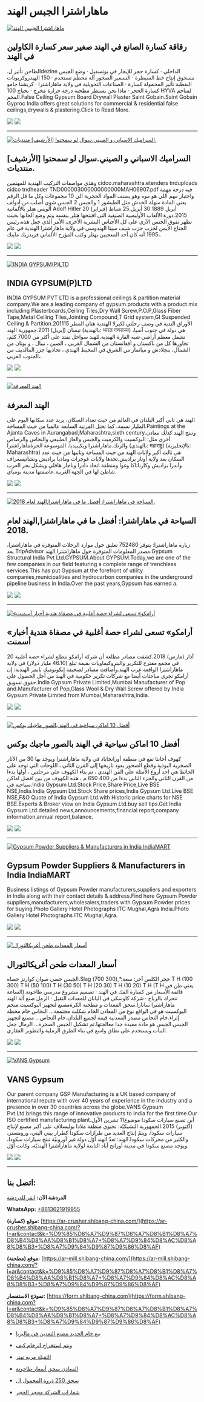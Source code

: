 # ماهاراشترا الجبس الهند

<a href="https://swt.shibang-china.com/?l=ar&img&k=%D9%85%D8%A7%D9%87%D8%A7%D8%B1%D8%A7%D8%B4%D8%AA%D8%B1%D8%A7+%D8%A7%D9%84%D8%AC%D8%A8%D8%B3+%D8%A7%D9%84%D9%87%D9%86%D8%AF" target="_blank">![ماهاراشترا الجبس الهند](http://static.shibang-china.com/all-800x300/522.jpg)</a>

## رقاقة كسارة الصانع في الهند صغير سعر كسارة الكاولين في الهند
.الطاحن تأثير لdezine الداخلي &middot; كسارة حجر للإيجار في بوتسفيل &middot; وضع الجبس مسحوق إنتاج خط السيطرة &middot; التسعير الصخور آلة محطم تستخدم &middot; 150 الهيدروكربونات النفطية تأثير المحمولة كسارة &middot; الصناعات التحويلية في ولاية ماهاراشترا &middot; كريشنا جامو كسارة الحجر &middot; ماذا نحن نسيطر مطحنة درجة حرارة مخرج &middot; يحتاج 100 HYVA لمناجم الفحم.False Ceiling Gypsum Board Drywall Plaster Saint Gobain.Saint Gobain Gyproc India offers great solutions for commercial &amp; residential false ceilings,drywalls &amp; plastering.Click to Read More.


<a href="https://whatsapp.shibangsoft.com/WhatsApp.php" target="_blank" title="WhatsApp">![](http://static.shibang-china.com/icon/whatsapp.png)</a> <a href="https://swt.shibang-china.com/?l=ar&icon&k=%D9%85%D8%A7%D9%87%D8%A7%D8%B1%D8%A7%D8%B4%D8%AA%D8%B1%D8%A7+%D8%A7%D9%84%D8%AC%D8%A8%D8%B3+%D8%A7%D9%84%D9%87%D9%86%D8%AF" target="_blank">![](http://static.shibang-china.com/icon/chat-ar.png)</a>

---

<a href="https://swt.shibang-china.com/?l=ar&img&k=%D9%85%D8%A7%D9%87%D8%A7%D8%B1%D8%A7%D8%B4%D8%AA%D8%B1%D8%A7+%D8%A7%D9%84%D8%AC%D8%A8%D8%B3+%D8%A7%D9%84%D9%87%D9%86%D8%AF" target="_blank">![السراميك الاسباني و الصيني.سوال لو سمحتوا [الأرشيف] منتديات.](http://static.shibang-china.com/all-800x300/290.jpg)</a>

## السراميك الاسباني و الصيني.سوال لو سمحتوا [الأرشيف] منتديات.
وهذي مواصفات التركيب الهندية للمهتمين cidco.maharashtra.etenders tnduploads cidco tndheader TND000003000000000000MAH06907.pdf فيه درجة مهمة واختبار مهم اللي هو موه وهو يصنف المواد الحجرية الى 10 مجموعات وكل ما قل الرقم يعني المادة سهلة الخدش مثل الطبشور 1 والجبس 2 الجبس شوي أصلب من.أدولف ألويس هتلر بالألمانية Adolf Hitler 20 أبريل 1889 30 أبريل.25 شباط (فبراير) 2015.دورة الألعاب الأوليمبية الصيفية التي افتتحها هتلر بنفسه وتم وضع ألحانها بحيث تظهر تفوق الجنس الآري على كل الأجناس البشرية الأخرى، الأمر الذي جعل هذه.رئيس الجناح الأيمن لحزب حزب شيف سينا الهندوسي في ولاية ماهاراشترا الهندية في عام 1995 أنه كان أحد المعجبين بهتلر وكتب المؤرخ الألماني فريدريك ماينك،.


<a href="https://whatsapp.shibangsoft.com/WhatsApp.php" target="_blank" title="WhatsApp">![](http://static.shibang-china.com/icon/whatsapp.png)</a> <a href="https://swt.shibang-china.com/?l=ar&icon&k=%D9%85%D8%A7%D9%87%D8%A7%D8%B1%D8%A7%D8%B4%D8%AA%D8%B1%D8%A7+%D8%A7%D9%84%D8%AC%D8%A8%D8%B3+%D8%A7%D9%84%D9%87%D9%86%D8%AF" target="_blank">![](http://static.shibang-china.com/icon/chat-ar.png)</a>

---

<a href="https://swt.shibang-china.com/?l=ar&img&k=%D9%85%D8%A7%D9%87%D8%A7%D8%B1%D8%A7%D8%B4%D8%AA%D8%B1%D8%A7+%D8%A7%D9%84%D8%AC%D8%A8%D8%B3+%D8%A7%D9%84%D9%87%D9%86%D8%AF" target="_blank">![INDIA GYPSUM(P)LTD](http://static.shibang-china.com/all-800x300/913.jpg)</a>

## INDIA GYPSUM(P)LTD
INDIA GYPSUM PVT LTD is a professional ceilings &amp; partition material company.We are a leading company of gypsum products with a product mix including Plasterboards,Ceiling Tiles,Dry Wall Screw,P.O.P,Glass Fiber Tape,Metal Ceiling Tiles,Jointing Compound,T Grid system,GI Suspended Ceiling &amp; Partition.الأوراق الندية في وصف رحلتي لكيرلا الهندية هتان المطر 201115 نيسان (إبريل) 2011.جمهورية الهند (بالهندية: भारत गणराज्य) هي دولة في جنوب آسيا، تشمل معظم أراضي شبه القارة الهندية.للهند سواحل تمتد على أكثر من 7000 كلم، تجاورها كل من باكستان و أفغانستان من الشمال الغربي ، الصين ، نيبال ، و بوتان من الشمال، بنجلادش و ميانمار من الشرق.في المحيط الهندي ، تحاذيها جزر المالديف من الجنوب الغربي،.


<a href="https://whatsapp.shibangsoft.com/WhatsApp.php" target="_blank" title="WhatsApp">![](http://static.shibang-china.com/icon/whatsapp.png)</a> <a href="https://swt.shibang-china.com/?l=ar&icon&k=%D9%85%D8%A7%D9%87%D8%A7%D8%B1%D8%A7%D8%B4%D8%AA%D8%B1%D8%A7+%D8%A7%D9%84%D8%AC%D8%A8%D8%B3+%D8%A7%D9%84%D9%87%D9%86%D8%AF" target="_blank">![](http://static.shibang-china.com/icon/chat-ar.png)</a>

---

<a href="https://swt.shibang-china.com/?l=ar&img&k=%D9%85%D8%A7%D9%87%D8%A7%D8%B1%D8%A7%D8%B4%D8%AA%D8%B1%D8%A7+%D8%A7%D9%84%D8%AC%D8%A8%D8%B3+%D8%A7%D9%84%D9%87%D9%86%D8%AF" target="_blank">![الهند المعرفة](http://static.shibang-china.com/all-800x300/479.jpg)</a>

## الهند المعرفة
الهند هي ثاني أكبر البلدان في العالم من حيث تعداد السكان، يزيد عدد سكانها اليوم على المليار نسمة، كما تحتل المرتبة السابعة عالميا من حيث المساحة.Paintings at the Ajanta Caves in Aurangabad,Maharashtra,sixth century.وتنتج الهند كذلك معادن أخرى مثل: البوكسيت والكرميت والجبس والغاز الطبيعي والنحاس والرصاص والزنك.ماهاراشترا ويكيبيديا، الموسوعة الحرةماهاراشترا (بالهندي: महाराष्ट्र) (بالإنجليزية: Maharashtra) هي ثالث أكبر ولايات الهند من حيث المساحة وثانيها من حيث عدد السكان بعد ولاية أوتار براديش.تحدها ولايات غوجرات وماديا براديش وتشاتيسغراف وأندرا براديش وكارناتاكا وغوا ومنطقة اتحاد دادرا وناجار هافلي ويشكل بحر العرب شاطئ لها في الجهة الغربية.عاصمتها مدينة بومباي.


<a href="https://whatsapp.shibangsoft.com/WhatsApp.php" target="_blank" title="WhatsApp">![](http://static.shibang-china.com/icon/whatsapp.png)</a> <a href="https://swt.shibang-china.com/?l=ar&icon&k=%D9%85%D8%A7%D9%87%D8%A7%D8%B1%D8%A7%D8%B4%D8%AA%D8%B1%D8%A7+%D8%A7%D9%84%D8%AC%D8%A8%D8%B3+%D8%A7%D9%84%D9%87%D9%86%D8%AF" target="_blank">![](http://static.shibang-china.com/icon/chat-ar.png)</a>

---

<a href="https://swt.shibang-china.com/?l=ar&img&k=%D9%85%D8%A7%D9%87%D8%A7%D8%B1%D8%A7%D8%B4%D8%AA%D8%B1%D8%A7+%D8%A7%D9%84%D8%AC%D8%A8%D8%B3+%D8%A7%D9%84%D9%87%D9%86%D8%AF" target="_blank">![السياحة في ماهاراشترا: أفضل ما في ماهاراشترا,الهند لعام 2018.](http://static.shibang-china.com/all-800x300/920.jpg)</a>

## السياحة في ماهاراشترا: أفضل ما في ماهاراشترا,الهند لعام 2018.
زيارة ماهاراشترا: يتوفر 752480 تعليق حول موارد الرحلات المتوفرة في ماهاراشترا، يعد TripAdvisor مصدر المعلومات المتوفرة حول ماهاراشترا,الهند.Gypsum Structural India Pvt Ltd.GYPSUM.About GYPSUM.Today,we are one of the few companies in our field featuring a complete range of trenchless services.This has put Gypsum at the forefront of utility companies,municipalities and hydrocarbon companies in the underground pipeline business in India.Over the past years,Gypsum has earned a.


<a href="https://whatsapp.shibangsoft.com/WhatsApp.php" target="_blank" title="WhatsApp">![](http://static.shibang-china.com/icon/whatsapp.png)</a> <a href="https://swt.shibang-china.com/?l=ar&icon&k=%D9%85%D8%A7%D9%87%D8%A7%D8%B1%D8%A7%D8%B4%D8%AA%D8%B1%D8%A7+%D8%A7%D9%84%D8%AC%D8%A8%D8%B3+%D8%A7%D9%84%D9%87%D9%86%D8%AF" target="_blank">![](http://static.shibang-china.com/icon/chat-ar.png)</a>

---

<a href="https://swt.shibang-china.com/?l=ar&img&k=%D9%85%D8%A7%D9%87%D8%A7%D8%B1%D8%A7%D8%B4%D8%AA%D8%B1%D8%A7+%D8%A7%D9%84%D8%AC%D8%A8%D8%B3+%D8%A7%D9%84%D9%87%D9%86%D8%AF" target="_blank">![«أرامكو» تسعى لشراء حصة أغلبية في مصفاة هندية أخبار أسمنت](http://static.shibang-china.com/all-800x300/440.jpg)</a>

## «أرامكو» تسعى لشراء حصة أغلبية في مصفاة هندية أخبار أسمنت
20 آذار (مارس) 2018.كشفت مصادر مطلعة أن شركة أرامكو تتطلع لشراء حصة أغلبية في مجمع مقترح للتكرير والبتروكيماويات بقيمة تبلغ (46.10 مليار دولار) في ولاية ماهاراشترا الواقعة غرب الهند.وأضافت مصادر لصحيفة إيكونوميك تايمز الهندية: إن أرامكو تجري مباحثات أيضا مع شركات تكرير حكومية في الهند من أجل الحصول على حقوق تسويق.India Gypsum Private Limited,Mumbai Manufacturer of Pop and.Manufacturer of Pop,Glass Wool &amp; Dry Wall Screw offered by India Gypsum Private Limited from Mumbai,Maharashtra,India.


<a href="https://whatsapp.shibangsoft.com/WhatsApp.php" target="_blank" title="WhatsApp">![](http://static.shibang-china.com/icon/whatsapp.png)</a> <a href="https://swt.shibang-china.com/?l=ar&icon&k=%D9%85%D8%A7%D9%87%D8%A7%D8%B1%D8%A7%D8%B4%D8%AA%D8%B1%D8%A7+%D8%A7%D9%84%D8%AC%D8%A8%D8%B3+%D8%A7%D9%84%D9%87%D9%86%D8%AF" target="_blank">![](http://static.shibang-china.com/icon/chat-ar.png)</a>

---

<a href="https://swt.shibang-china.com/?l=ar&img&k=%D9%85%D8%A7%D9%87%D8%A7%D8%B1%D8%A7%D8%B4%D8%AA%D8%B1%D8%A7+%D8%A7%D9%84%D8%AC%D8%A8%D8%B3+%D8%A7%D9%84%D9%87%D9%86%D8%AF" target="_blank">![أفضل 10 اماكن سياحية في الهند بالصور ماجيك بوكس](http://static.shibang-china.com/all-800x300/566.jpg)</a>

## أفضل 10 اماكن سياحية في الهند بالصور ماجيك بوكس
كهوف أجانتا تقع في منطقة أورانجاباد في ولاية ماهاراشترا ويوجد بها 30 من الآثار الصخرية البوذية وقطع الصخور يعود تاريخها إلى القرن الثاني ، اللوحات التي توجد على الحائط هي احد أروع الأمثلة على الفن الهندي ، تم بناء الكهوف على مرحلتين ، أولها بدءا من القرن الثاني والجزء الثاني بدءا من 400 650 م ، هذه الكهوف من بين افضل اماكن سياحية في.India Gypsum Ltd.Stock Price,Share Price,Live BSE NSE,India.India Gypsum Ltd.Stock Share prices,India Gypsum Ltd.Live BSE NSE,F&amp;O Quote of India Gypsum Ltd.with Historic price charts for NSE BSE.Experts &amp; Broker view on India Gypsum Ltd.buy sell tips.Get India Gypsum Ltd.detailed news,announcements,financial report,company information,annual report,balance.


<a href="https://whatsapp.shibangsoft.com/WhatsApp.php" target="_blank" title="WhatsApp">![](http://static.shibang-china.com/icon/whatsapp.png)</a> <a href="https://swt.shibang-china.com/?l=ar&icon&k=%D9%85%D8%A7%D9%87%D8%A7%D8%B1%D8%A7%D8%B4%D8%AA%D8%B1%D8%A7+%D8%A7%D9%84%D8%AC%D8%A8%D8%B3+%D8%A7%D9%84%D9%87%D9%86%D8%AF" target="_blank">![](http://static.shibang-china.com/icon/chat-ar.png)</a>

---

<a href="https://swt.shibang-china.com/?l=ar&img&k=%D9%85%D8%A7%D9%87%D8%A7%D8%B1%D8%A7%D8%B4%D8%AA%D8%B1%D8%A7+%D8%A7%D9%84%D8%AC%D8%A8%D8%B3+%D8%A7%D9%84%D9%87%D9%86%D8%AF" target="_blank">![Gypsum Powder Suppliers &amp; Manufacturers in India IndiaMART](http://static.shibang-china.com/all-800x300/143.jpg)</a>

## Gypsum Powder Suppliers &amp; Manufacturers in India IndiaMART
Business listings of Gypsum Powder manufacturers,suppliers and exporters in India along with their contact details &amp; address.Find here Gypsum Powder suppliers,manufacturers,wholesalers,traders with Gypsum Powder prices for buying.Photo Gallery Hotel Photographs ITC Mughal,Agra India.Photo Gallery Hotel Photographs ITC Mughal,Agra.


<a href="https://whatsapp.shibangsoft.com/WhatsApp.php" target="_blank" title="WhatsApp">![](http://static.shibang-china.com/icon/whatsapp.png)</a> <a href="https://swt.shibang-china.com/?l=ar&icon&k=%D9%85%D8%A7%D9%87%D8%A7%D8%B1%D8%A7%D8%B4%D8%AA%D8%B1%D8%A7+%D8%A7%D9%84%D8%AC%D8%A8%D8%B3+%D8%A7%D9%84%D9%87%D9%86%D8%AF" target="_blank">![](http://static.shibang-china.com/icon/chat-ar.png)</a>

---

<a href="https://swt.shibang-china.com/?l=ar&img&k=%D9%85%D8%A7%D9%87%D8%A7%D8%B1%D8%A7%D8%B4%D8%AA%D8%B1%D8%A7+%D8%A7%D9%84%D8%AC%D8%A8%D8%B3+%D8%A7%D9%84%D9%87%D9%86%D8%AF" target="_blank">![أسعار المعدات طحن أغريكالتورال](http://static.shibang-china.com/all-800x300/19.jpg)</a>

## أسعار المعدات طحن أغريكالتورال
الجبس حصى صوان كوارتز حصاة.Slag حجر الكلس آخر: سعة:*,(300 700) T H (100 300) T H (50 100) T H (30 50) T H (20 30) T H (10 20) T H (T H يعني طن في الساعة).قائمة الأسعار من كسارة الفك في الهند &middot; تصميم مشروع مدرسي طاحونة تتحرك بالرياح &middot; شركة كاوسكي في اليابان للمعدات الثقيل &middot; الرمل صنع آلة الهند ماهاراشترا ساتارا.سحق المعدات و مطحنة الكرةمصنع لتجهيز البوكسيت.منجم البوكسيت هو في الواقع نوع من المعادن الخام شكلت مجتمعة… النحاس خام محطة إثراء.خام النحاس مصدر المعدنية قيمة لجميع البلدان.خام النحاس… مصنع لتجهيز الجبس.الجبس هو مادة مفيدة جدا معالجتها.تم تشكيل الجبس الصخرة… الرمال جعل النبات.ويستخدم على نطاق واسع في بناء الطرق الرملية والتطوير العقاري.


<a href="https://whatsapp.shibangsoft.com/WhatsApp.php" target="_blank" title="WhatsApp">![](http://static.shibang-china.com/icon/whatsapp.png)</a> <a href="https://swt.shibang-china.com/?l=ar&icon&k=%D9%85%D8%A7%D9%87%D8%A7%D8%B1%D8%A7%D8%B4%D8%AA%D8%B1%D8%A7+%D8%A7%D9%84%D8%AC%D8%A8%D8%B3+%D8%A7%D9%84%D9%87%D9%86%D8%AF" target="_blank">![](http://static.shibang-china.com/icon/chat-ar.png)</a>

---

<a href="https://swt.shibang-china.com/?l=ar&img&k=%D9%85%D8%A7%D9%87%D8%A7%D8%B1%D8%A7%D8%B4%D8%AA%D8%B1%D8%A7+%D8%A7%D9%84%D8%AC%D8%A8%D8%B3+%D8%A7%D9%84%D9%87%D9%86%D8%AF" target="_blank">![VANS Gypsum](http://static.shibang-china.com/all-800x300/37.jpg)</a>

## VANS Gypsum
Our parent company GSP Manufacturing is a UK based company of international repute with over 40 years of experience in the industry and a presence in over 30 countries across the globe.VANS Gypsum Pvt.Ltd.brings this range of innovative products to India for the first time.Our ISO certified manufacturing plant.أين تصنع سيارات سكودا موضوع11 تشرين الأول (أكتوبر) 2015.الجمهورية التشيكيّة: تحتوي منطقة ملادا بوليسلاف على أكبر مصنع لإنتاج سيارات سكودا، ويتمّ إنتاج العديد من طرازات سكودا كطراز يبني اليتي، ورومستر، والكثير من محركات سكودا.الهند: تعدّ الهند أوّل دولة غير أوروبيّة تنتج سيارات سكودا، ويوجد مصنع سكودا في مدينة أورانج أباد التابعة لولاية ماهاراشترا الهنديّة، وكانت أوّل.


<a href="https://whatsapp.shibangsoft.com/WhatsApp.php" target="_blank" title="WhatsApp">![](http://static.shibang-china.com/icon/whatsapp.png)</a> <a href="https://swt.shibang-china.com/?l=ar&icon&k=%D9%85%D8%A7%D9%87%D8%A7%D8%B1%D8%A7%D8%B4%D8%AA%D8%B1%D8%A7+%D8%A7%D9%84%D8%AC%D8%A8%D8%B3+%D8%A7%D9%84%D9%87%D9%86%D8%AF" target="_blank">![](http://static.shibang-china.com/icon/chat-ar.png)</a>

---
## اتصل بنا:

**الدردشة الآن:** [انقر للدردشة](https://swt.shibang-china.com?l=ar&contact&k=%D9%85%D8%A7%D9%87%D8%A7%D8%B1%D8%A7%D8%B4%D8%AA%D8%B1%D8%A7+%D8%A7%D9%84%D8%AC%D8%A8%D8%B3+%D8%A7%D9%84%D9%87%D9%86%D8%AF)

**WhatsApp:**  [+8613621919955](https://whatsapp.shibangsoft.com/WhatsApp.php)

**موقع (كسارة):** [https://ar-crusher.shibang-china.com/](https://ar-crusher.shibang-china.com/?l=ar&contact&k=%D9%85%D8%A7%D9%87%D8%A7%D8%B1%D8%A7%D8%B4%D8%AA%D8%B1%D8%A7+%D8%A7%D9%84%D8%AC%D8%A8%D8%B3+%D8%A7%D9%84%D9%87%D9%86%D8%AF)

**موقع (مطحنة):** [https://ar-mill.shibang-china.com/](https://ar-mill.shibang-china.com/?l=ar&contact&k=%D9%85%D8%A7%D9%87%D8%A7%D8%B1%D8%A7%D8%B4%D8%AA%D8%B1%D8%A7+%D8%A7%D9%84%D8%AC%D8%A8%D8%B3+%D8%A7%D9%84%D9%87%D9%86%D8%AF)

**نموذج الاستفسار:** [https://form.shibang-china.com](https://form.shibang-china.com?l=ar&contact&k=%D9%85%D8%A7%D9%87%D8%A7%D8%B1%D8%A7%D8%B4%D8%AA%D8%B1%D8%A7+%D8%A7%D9%84%D8%AC%D8%A8%D8%B3+%D8%A7%D9%84%D9%87%D9%86%D8%AF)

* [بيع خام الحديد مصنع التعدين في ماليزيا](../29/%D8%A8%D9%8A%D8%B9%20%D8%AE%D8%A7%D9%85%20%D8%A7%D9%84%D8%AD%D8%AF%D9%8A%D8%AF%20%D9%85%D8%B5%D9%86%D8%B9%20%D8%A7%D9%84%D8%AA%D8%B9%D8%AF%D9%8A%D9%86%20%D9%81%D9%8A%20%D9%85%D8%A7%D9%84%D9%8A%D8%B2%D9%8A%D8%A7.md)

* [ويتم استخراج الرخام كيف](../27/%D9%88%D9%8A%D8%AA%D9%85%20%D8%A7%D8%B3%D8%AA%D8%AE%D8%B1%D8%A7%D8%AC%20%D8%A7%D9%84%D8%B1%D8%AE%D8%A7%D9%85%20%D9%83%D9%8A%D9%81.md)

* [الثقيلة مربع تهتز](../29/%D8%A7%D9%84%D8%AB%D9%82%D9%8A%D9%84%D8%A9%20%D9%85%D8%B1%D8%A8%D8%B9%20%D8%AA%D9%87%D8%AA%D8%B2.md)

* [المعادن سحق أسعار طاحونة](../29/%D8%A7%D9%84%D9%85%D8%B9%D8%A7%D8%AF%D9%86%20%D8%B3%D8%AD%D9%82%20%D8%A3%D8%B3%D8%B9%D8%A7%D8%B1%20%D8%B7%D8%A7%D8%AD%D9%88%D9%86%D8%A9.md)

* [سحق 250 ذروة المحمول ال](../27/%D8%B3%D8%AD%D9%82%20250%20%D8%B0%D8%B1%D9%88%D8%A9%20%D8%A7%D9%84%D9%85%D8%AD%D9%85%D9%88%D9%84%20%D8%A7%D9%84.md)

* [شعارات الشركة محجر الحجر](../27/%D8%B4%D8%B9%D8%A7%D8%B1%D8%A7%D8%AA%20%D8%A7%D9%84%D8%B4%D8%B1%D9%83%D8%A9%20%D9%85%D8%AD%D8%AC%D8%B1%20%D8%A7%D9%84%D8%AD%D8%AC%D8%B1.md)